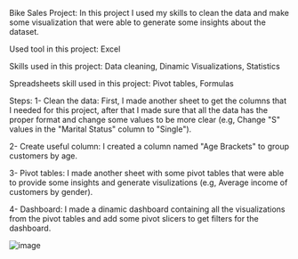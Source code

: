Bike Sales Project: In this project I used my skills to clean the data and make some visualization that were able to generate some insights about the dataset.

Used tool in this project: Excel

Skills used in this project: Data cleaning, Dinamic Visualizations, Statistics

Spreadsheets skill used in this project: Pivot tables, Formulas

Steps: 
1- Clean the data: First, I made another sheet to get the columns that I needed for this project, after that I made sure that all the data has the proper format and change some values to be more clear (e.g, Change "S" values in the "Marital Status" column to "Single").


2- Create useful column: I created a column named "Age Brackets" to group customers by age.


3- Pivot tables: I made another sheet with some pivot tables that were able to provide some insights and generate visulizations (e.g, Average income of customers by gender).


4- Dashboard: I made a dinamic dashboard containing all the visualizations from the pivot tables and add some pivot slicers to get filters for the dashboard.

![image](https://github.com/DAGF1712/Data_analyst_portfolio/assets/55629047/8193f985-9ad6-4b84-9781-a20af3332c01)

